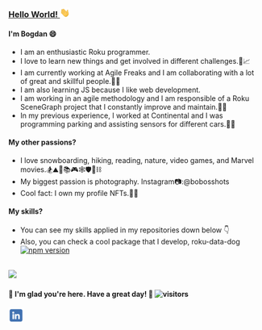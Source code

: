 ### [Hello World! <img src="https://github.com/bogdanterzea/bogdanterzea/blob/master/wave.gif" width="20px"> ](https://www.youtube.com/watch?v=u7JMhVI7taQ&ab_channel=AlanWalker) 

#### I'm Bogdan 😄
- I am an enthusiastic Roku programmer.
- I love to learn new things and get involved in different challenges.🔭📈
- I am currently working at Agile Freaks and I am collaborating with a lot of great and skillful people.🧙‍♂️
- I am also learning JS because I like web development.
- I am working in an agile methodology and I am responsible of a Roku SceneGraph project that I constantly improve and maintain.👨‍💻
- In my previous experience, I worked at Continental and I was programming parking and assisting sensors for different cars.🚗🚚

#### My other passions?
- I love snowboarding, hiking, reading, nature, video games, and Marvel movies.🏂⛰️👣📚🎮🕸️🛡️🔨⛓️
- My biggest passion is photography. Instagram📷:@bobosshots
- Cool fact: I own my profile NFTs.🐶👻

#### My skills?
- You can see my skills applied in my repositories down below 👇
- Also, you can check a cool package that I develop, roku-data-dog [![npm version](https://img.shields.io/npm/v/roku-data-dog.svg?logo=npm)](https://www.npmjs.com/package/roku-data-dog)
</br>
<a href="http://www.github.com/bogdanterzea"><img src="https://github-readme-stats.vercel.app/api?username=bogdanterzea&custom_title=Bogdan's Github status&show_icons=true&hide_border=true&title_color=d0f55e&text_color=ffffff&icon_color=e4b45c&bg_color=313245,3a2e17,3a2e17,#5b4825"/></a>

#### 👋 I'm glad you're here. Have a great day! 👋 ![visitors](https://visitor-badge.glitch.me/badge?page_id=github.com/bogdanterzea&left_color=blue&right_color=yellow)

####
<a href="https://www.linkedin.com/in/bogdan-terzea/" target="_blank"><img src="https://github.com/bogdanterzea/bogdanterzea/blob/master/LinkedIn.png" alt="LinkedIn" width="30"></a>

